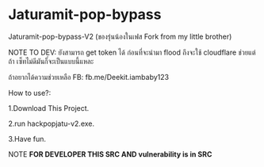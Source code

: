 # Jaturamit-pop-bypass
Jaturamit-pop-bypass-V2 (ของรุ่นน้องในเฟส Fork from my little brother)

NOTE TO DEV: ยังสามารถ get token ได้ ก่อนที่จะนํามา flood ถึงจะใช้ cloudflare ช่วยแต่ ถ้า เซ็ทไม่ดีมันก็๋จะเป็นแบบนี้แหละ

ถ้าอยากได้ความช่วยเหลือ
FB: fb.me/Deekit.iambaby123

How to use?:

1.Download This Project.

2.run hackpopjatu-v2.exe.

3.Have fun.

NOTE **FOR DEVELOPER THIS SRC AND vulnerability is in SRC**
